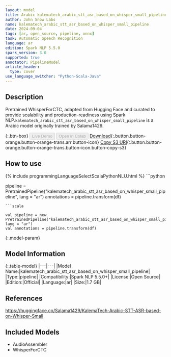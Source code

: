 ```yaml
---
layout: model
title: Arabic kalematech_arabic_stt_asr_based_on_whisper_small_pipeline pipeline WhisperForCTC from Salama1429
author: John Snow Labs
name: kalematech_arabic_stt_asr_based_on_whisper_small_pipeline
date: 2024-09-04
tags: [ar, open_source, pipeline, onnx]
task: Automatic Speech Recognition
language: ar
edition: Spark NLP 5.5.0
spark_version: 3.0
supported: true
annotator: PipelineModel
article_header:
  type: cover
use_language_switcher: "Python-Scala-Java"
---
```


## Description

Pretrained WhisperForCTC, adapted from Hugging Face and curated to provide scalability and production-readiness using Spark NLP.`kalematech_arabic_stt_asr_based_on_whisper_small_pipeline` is a Arabic model originally trained by Salama1429.

{:.btn-box}
<button class="button button-orange" disabled>Live Demo</button>
<button class="button button-orange" disabled>Open in Colab</button>
[Download](https://s3.amazonaws.com/auxdata.johnsnowlabs.com/public/models/kalematech_arabic_stt_asr_based_on_whisper_small_pipeline_ar_5.5.0_3.0_1725429350966.zip){:.button.button-orange.button-orange-trans.arr.button-icon}
[Copy S3 URI](s3://auxdata.johnsnowlabs.com/public/models/kalematech_arabic_stt_asr_based_on_whisper_small_pipeline_ar_5.5.0_3.0_1725429350966.zip){:.button.button-orange.button-orange-trans.button-icon.button-copy-s3}

## How to use



<div class="tabs-box" markdown="1">
{% include programmingLanguageSelectScalaPythonNLU.html %}
```python

pipeline = PretrainedPipeline("kalematech_arabic_stt_asr_based_on_whisper_small_pipeline", lang = "ar")
annotations =  pipeline.transform(df)   

```
```scala

val pipeline = new PretrainedPipeline("kalematech_arabic_stt_asr_based_on_whisper_small_pipeline", lang = "ar")
val annotations = pipeline.transform(df)

```
</div>

{:.model-param}
## Model Information

{:.table-model}
|---|---|
|Model Name:|kalematech_arabic_stt_asr_based_on_whisper_small_pipeline|
|Type:|pipeline|
|Compatibility:|Spark NLP 5.5.0+|
|License:|Open Source|
|Edition:|Official|
|Language:|ar|
|Size:|1.7 GB|

## References

https://huggingface.co/Salama1429/KalemaTech-Arabic-STT-ASR-based-on-Whisper-Small

## Included Models

- AudioAssembler
- WhisperForCTC